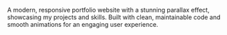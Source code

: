 A modern, responsive portfolio website with a stunning parallax effect, showcasing my projects and skills. Built with clean, maintainable code and smooth animations for an engaging user experience.
